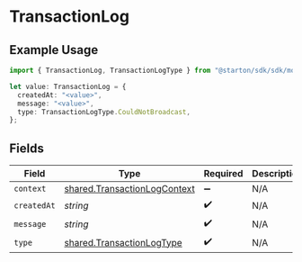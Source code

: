 # TransactionLog

## Example Usage

```typescript
import { TransactionLog, TransactionLogType } from "@starton/sdk/sdk/models/shared";

let value: TransactionLog = {
  createdAt: "<value>",
  message: "<value>",
  type: TransactionLogType.CouldNotBroadcast,
};
```

## Fields

| Field                                                                               | Type                                                                                | Required                                                                            | Description                                                                         |
| ----------------------------------------------------------------------------------- | ----------------------------------------------------------------------------------- | ----------------------------------------------------------------------------------- | ----------------------------------------------------------------------------------- |
| `context`                                                                           | [shared.TransactionLogContext](../../../sdk/models/shared/transactionlogcontext.md) | :heavy_minus_sign:                                                                  | N/A                                                                                 |
| `createdAt`                                                                         | *string*                                                                            | :heavy_check_mark:                                                                  | N/A                                                                                 |
| `message`                                                                           | *string*                                                                            | :heavy_check_mark:                                                                  | N/A                                                                                 |
| `type`                                                                              | [shared.TransactionLogType](../../../sdk/models/shared/transactionlogtype.md)       | :heavy_check_mark:                                                                  | N/A                                                                                 |